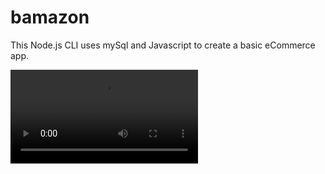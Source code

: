 # bamazon

This Node.js CLI uses mySql and Javascript to create a basic eCommerce app. 

![the app](./images/bamazon.mp4)
